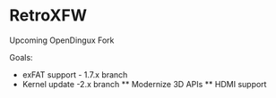 # RetroXFW
Upcoming OpenDingux Fork

Goals:

* exFAT support - 1.7.x branch
* Kernel update -2.x branch
** Modernize 3D APIs
** HDMI support
